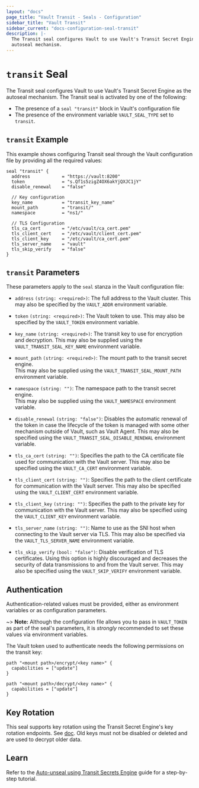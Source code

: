 ```yaml
---
layout: "docs"
page_title: "Vault Transit - Seals - Configuration"
sidebar_title: "Vault Transit"
sidebar_current: "docs-configuration-seal-transit"
description: |-
  The Transit seal configures Vault to use Vault's Transit Secret Engine as the
  autoseal mechanism.
---
```


# `transit` Seal

The Transit seal configures Vault to use Vault's Transit Secret Engine as the
autoseal mechanism.
The Transit seal is activated by one of the following:

* The presence of a `seal "transit"` block in Vault's configuration file
* The presence of the environment variable `VAULT_SEAL_TYPE` set to `transit`.

## `transit` Example

This example shows configuring Transit seal through the Vault configuration file
by providing all the required values:

```hcl
seal "transit" {
  address            = "https://vault:8200"
  token              = "s.Qf1s5zigZ4OX6akYjQXJC1jY"
  disable_renewal    = "false"

  // Key configuration
  key_name           = "transit_key_name"
  mount_path         = "transit/"
  namespace          = "ns1/"

  // TLS Configuration
  tls_ca_cert        = "/etc/vault/ca_cert.pem"
  tls_client_cert    = "/etc/vault/client_cert.pem"
  tls_client_key     = "/etc/vault/ca_cert.pem"
  tls_server_name    = "vault"
  tls_skip_verify    = "false"
}
```

## `transit` Parameters

These parameters apply to the `seal` stanza in the Vault configuration file:

- `address` `(string: <required>)`: The full address to the Vault cluster.
  This may also be specified by the `VAULT_ADDR` environment variable.

- `token` `(string: <required>)`: The Vault token to use. This may also be
  specified by the `VAULT_TOKEN` environment variable.

- `key_name` `(string: <required>)`: The transit key to use for encryption and
  decryption.  This may also be supplied using the `VAULT_TRANSIT_SEAL_KEY_NAME`
  environment variable.

- `mount_path` `(string: <required>)`: The mount path to the transit secret engine.  
  This may also be supplied using the `VAULT_TRANSIT_SEAL_MOUNT_PATH` environment
  variable.

- `namespace` `(string: "")`: The namespace path to the transit secret engine.  
  This may also be supplied using the `VAULT_NAMESPACE` environment variable.

- `disable_renewal` `(string: "false")`: Disables the automatic renewal of the token
  in case the lifecycle of the token is managed with some other mechanism outside of
  Vault, such as Vault Agent.  This may also be specified using the
  `VAULT_TRANSIT_SEAL_DISABLE_RENEWAL` environment variable.

- `tls_ca_cert` `(string: "")`: Specifies the path to the CA certificate file used
  for communication with the Vault server.  This may also be specified using the
  `VAULT_CA_CERT` environment variable.

- `tls_client_cert` `(string: "")`: Specifies the path to the client certificate
  for communication with the Vault server.  This may also be specified using the
  `VAULT_CLIENT_CERT` environment variable.

- `tls_client_key` `(string: "")`: Specifies the path to the private key for
  communication with the Vault server.  This may also be specified using the
  `VAULT_CLIENT_KEY` environment variable.

- `tls_server_name` `(string: "")`: Name to use as the SNI host when connecting
  to the Vault server via TLS.  This may also be specified via the
  `VAULT_TLS_SERVER_NAME` environment variable.

- `tls_skip_verify` `(bool: "false")`: Disable verification of TLS certificates.
  Using this option is highly discouraged and decreases the security of data
  transmissions to and from the Vault server.  This may also be specified using the
  `VAULT_SKIP_VERIFY` environment variable.

## Authentication

Authentication-related values must be provided, either as environment
variables or as configuration parameters.

~> **Note:** Although the configuration file allows you to pass in
`VAULT_TOKEN` as part of the seal's parameters, it is *strongly* recommended
to set these values via environment variables.

The Vault token used to authenticate needs the following permissions on the
transit key:

```hcl
path "<mount path>/encrypt/<key name>" {
  capabilities = ["update"]
}

path "<mount path>/decrypt/<key name>" {
  capabilities = ["update"]
}
```

## Key Rotation

This seal supports key rotation using the Transit Secret Engine's key rotation endpoints.  See
[doc](/api/secret/transit/index.html#rotate-key). Old keys must not be disabled or deleted and are
used to decrypt older data.

## Learn

Refer to the [Auto-unseal using Transit Secrets Engine](https://learn.hashicorp.com/vault/operations/autounseal-transit)
guide for a step-by-step tutorial.

